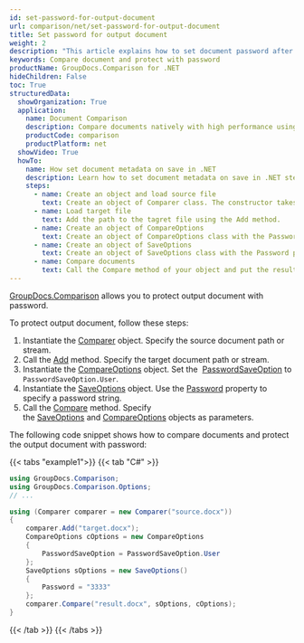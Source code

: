 ```yaml
---
id: set-password-for-output-document
url: comparison/net/set-password-for-output-document
title: Set password for output document
weight: 2
description: "This article explains how to set document password after files comparison within your .NET applications using GroupDocs.Comparison for .NET."
keywords: Compare document and protect with password
productName: GroupDocs.Comparison for .NET
hideChildren: False
toc: True
structuredData:
  showOrganization: True
  application:
    name: Document Comparison
    description: Compare documents natively with high performance using C# language and GroupDocs.Comparison for .NET
    productCode: comparison
    productPlatform: net
  showVideo: True
  howTo:
    name: How set document metadata on save in .NET
    description: Learn how to set document metadata on save in .NET step by step
    steps:
      - name: Create an object and load source file
        text: Create an object of Comparer class. The constructor takes the source file path parameter. You may specify absolute or relative file path as per your requirements.
      - name: Load target file
        text: Add the path to the tagret file using the Add method.
      - name: Create an object of CompareOptions
        text: Create an object of CompareOptions class with the PasswordSaveOption parameter initialised by PasswordSaveOption enum value.
      - name: Create an object of SaveOptions
        text: Create an object of SaveOptions class with the Password parameter.
      - name: Compare documents
        text: Call the Compare method of your object and put the resulting file path parameter, SaveObject object and CompareOption object.
---
```


[GroupDocs.Comparison](https://products.groupdocs.com/comparison/net) allows you to protect output document with password.

To protect output document, follow these steps:

1.  Instantiate the [Comparer](https://reference.groupdocs.com/net/comparison/groupdocs.comparison/comparer) object. Specify the source document path or stream.
2.  Call the [Add](https://reference.groupdocs.com/net/comparison/groupdocs.comparison/comparer/methods/add/index) method. Specify the target document path or stream.
3.  Instantiate the [CompareOptions](https://reference.groupdocs.com/net/comparison/groupdocs.comparison.options/compareoptions) object. Set the  [PasswordSaveOption](https://reference.groupdocs.com/net/comparison/groupdocs.comparison.options/compareoptions/properties/passwordsaveoption) to `PasswordSaveOption.User`.
4.  Instantiate the [SaveOptions](https://reference.groupdocs.com/net/comparison/groupdocs.comparison.options/saveoptions) object. Use the [Password](https://reference.groupdocs.com/comparison/net/groupdocs.comparison.options/saveoptions/properties/password) property to specify a password string.
5.  Call the [Compare](https://reference.groupdocs.com/net/comparison/groupdocs.comparison/comparer/methods/compare/index) method. Specify the [SaveOptions](https://reference.groupdocs.com/net/comparison/groupdocs.comparison.options/saveoptions) and [CompareOptions](https://reference.groupdocs.com/net/comparison/groupdocs.comparison.options/compareoptions) objects as parameters.

The following code snippet shows how to compare documents and protect the output document with password:

{{< tabs "example1">}}
{{< tab "C#" >}}
```csharp
using GroupDocs.Comparison;
using GroupDocs.Comparison.Options;
// ...

using (Comparer comparer = new Comparer("source.docx"))
{
    comparer.Add("target.docx");
    CompareOptions cOptions = new CompareOptions
    {
        PasswordSaveOption = PasswordSaveOption.User
    };
    SaveOptions sOptions = new SaveOptions()
    {
        Password = "3333"
    };
    comparer.Compare("result.docx", sOptions, cOptions);
}
```
{{< /tab >}}
{{< /tabs >}}
